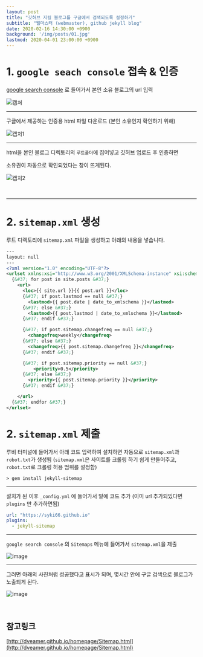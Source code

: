```yaml
---
layout: post
title: "깃허브 지킬 블로그를 구글에서 검색되도록 설정하기"
subtitle: "웹마스터 (webmaster), github jekyll blog"
date: 2020-02-16 14:30:00 +0900
background: '/img/posts/01.jpg'
lastmod: 2020-04-01 23:00:00 +0900
---
```



# 1. `google seach console` 접속 & 인증

[google search console](https://search.google.com/search-console/welcome?utm_source=about-page) 로 들어가서 본인 소유 블로그의 url 입력

![캡처](https://user-images.githubusercontent.com/59393359/74607293-1ebea980-511b-11ea-8724-9213904f89fe.PNG)

---

구글에서 제공하는 인증용 html 파일 다운로드 (본인 소유인지 확인하기 위해)

![캡처1](https://user-images.githubusercontent.com/59393359/74607335-7ceb8c80-511b-11ea-96d3-516b1b64bf4d.PNG)

---

html을 본인 블로그 디렉토리의 `루트폴더`에 집어넣고 깃허브 업로드 후 인증하면

소유권이 자동으로 확인되었다는 창이 뜨게된다.

![캡처2](https://user-images.githubusercontent.com/59393359/74607306-431a8600-511b-11ea-9071-fcd7ee8f0c83.PNG)

<br/>

---

<!-- # 2. `sitemap.xml` 생성

먼저 `_config.yml`에 들어가서 플러그인에 `- jekyll-sitemap`를 추가해준다.

```yml
plugins:
  - jekyll-feed
  - jekyll-paginate
  - jekyll-sitemap
``` -->

# 2. `sitemap.xml` 생성

루트 디렉토리에 `sitemap.xml` 파일을 생성하고 아래의 내용을 넣습니다.

```xml
---
layout: null
---
<?xml version="1.0" encoding="UTF-8"?>
<urlset xmlns:xsi="http://www.w3.org/2001/XMLSchema-instance" xsi:schemaLocation="http://www.sitemaps.org/schemas/sitemap/0.9 http://www.sitemaps.org/schemas/sitemap/0.9/sitemap.xsd" xmlns="http://www.sitemaps.org/schemas/sitemap/0.9">
  {&#37; for post in site.posts &#37;}
    <url>
      <loc>{{ site.url }}{{ post.url }}</loc>
      {&#37; if post.lastmod == null &#37;}
        <lastmod>{{ post.date | date_to_xmlschema }}</lastmod>
      {&#37; else &#37;}
        <lastmod>{{ post.lastmod | date_to_xmlschema }}</lastmod>
      {&#37; endif &#37;}

      {&#37; if post.sitemap.changefreq == null &#37;}
        <changefreq>weekly</changefreq>
      {&#37; else &#37;}
        <changefreq>{{ post.sitemap.changefreq }}</changefreq>
      {&#37; endif &#37;}

      {&#37; if post.sitemap.priority == null &#37;}
          <priority>0.5</priority>
      {&#37; else &#37;}
        <priority>{{ post.sitemap.priority }}</priority>
      {&#37; endif &#37;}

    </url>
  {&#37; endfor &#37;}
</urlset>
```






# 2. `sitemap.xml` 제출

루비 터미널에 들어가서 아래 코드 입력하여 설치하면 자동으로 `sitemap.xml`과 `robot.txt`가 생성됨
(`sitemap.xml`은 사이트를 크롤링 하기 쉽게 만들어주고, `robot.txt`로 크롤링 허용 범위를 설정함)

```
> gem install jekyll-sitemap
```

---

설치가 된 이후 `_config.yml` 에 들어가서 밑에 코드 추가 (이미 url 추가되있다면 `plugins` 만 추가하면됨)

```yml
url: "https://syki66.github.io"
plugins:
  - jekyll-sitemap
```

---

`google search console` 의 `Sitemaps` 메뉴에 들어가서 `sitemap.xml`을 제출

![image](https://user-images.githubusercontent.com/59393359/74607755-c5f11000-511e-11ea-877a-6e19e9cac1ef.png)

---

그러면 아래의 사진처럼 성공했다고 표시가 되며, 몇시간 안에 구글 검색으로 블로그가 노출되게 된다.

![image](https://user-images.githubusercontent.com/59393359/74607783-14061380-511f-11ea-8b04-da84a428b232.png)

<br/>


## 참고링크

[http://dveamer.github.io/homepage/Sitemap.html](http://dveamer.github.io/homepage/Sitemap.html)